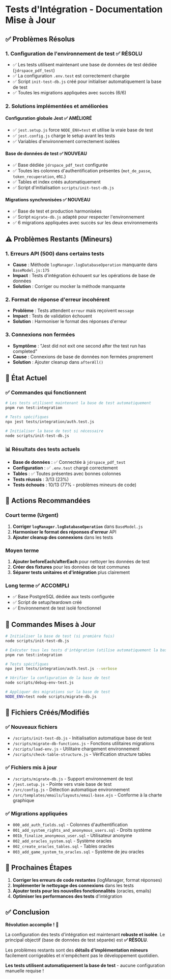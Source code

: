 # Tests d'Intégration - Documentation Mise à Jour

## ✅ Problèmes Résolus

### 1. Configuration de l'environnement de test ✅ RÉSOLU
- ✅ Les tests utilisent maintenant une base de données de test dédiée (`jdrspace_pdf_test`)
- ✅ La configuration `.env.test` est correctement chargée
- ✅ Script `init-test-db.js` créé pour initialiser automatiquement la base de test
- ✅ Toutes les migrations appliquées avec succès (6/6)

### 2. Solutions implémentées et améliorées

#### Configuration globale Jest ✅ AMÉLIORÉ
- ✅ `jest.setup.js` force `NODE_ENV=test` et utilise la vraie base de test
- ✅ `jest.config.js` charge le setup avant les tests
- ✅ Variables d'environnement correctement isolées

#### Base de données de test ✅ NOUVEAU
- ✅ Base dédiée `jdrspace_pdf_test` configurée
- ✅ Toutes les colonnes d'authentification présentes (`mot_de_passe`, `token_recuperation`, etc.)
- ✅ Tables et index créés automatiquement
- ✅ Script d'initialisation `scripts/init-test-db.js`

#### Migrations synchronisées ✅ NOUVEAU
- ✅ Base de test et production harmonisées
- ✅ Script `migrate-db.js` adapté pour respecter l'environnement
- ✅ 6 migrations appliquées avec succès sur les deux environnements

## ⚠️ Problèmes Restants (Mineurs)

### 1. Erreurs API (500) dans certains tests
- **Cause** : Méthode `logManager.logDatabaseOperation` manquante dans `BaseModel.js:175`
- **Impact** : Tests d'intégration échouent sur les opérations de base de données
- **Solution** : Corriger ou mocker la méthode manquante

### 2. Format de réponse d'erreur incohérent
- **Problème** : Tests attendent `erreur` mais reçoivent `message`
- **Impact** : Tests de validation échouent
- **Solution** : Harmoniser le format des réponses d'erreur

### 3. Connexions non fermées
- **Symptôme** : "Jest did not exit one second after the test run has completed"
- **Cause** : Connexions de base de données non fermées proprement
- **Solution** : Ajouter cleanup dans `afterAll()`

## 🚀 État Actuel

### ✅ Commandes qui fonctionnent
```bash
# Les tests utilisent maintenant la base de test automatiquement
pnpm run test:integration

# Tests spécifiques
npx jest tests/integration/auth.test.js

# Initialiser la base de test si nécessaire
node scripts/init-test-db.js
```

### 📊 Résultats des tests actuels
- **Base de données** : ✅ Connectée à `jdrspace_pdf_test`
- **Configuration** : ✅ `.env.test` chargé correctement  
- **Tables** : ✅ Toutes présentes avec bonnes colonnes
- **Tests réussis** : 3/13 (23%)
- **Tests échoués** : 10/13 (77% - problèmes mineurs de code)

## 🔧 Actions Recommandées

### Court terme (Urgent)
1. **Corriger `logManager.logDatabaseOperation`** dans `BaseModel.js`
2. **Harmoniser le format des réponses d'erreur** API
3. **Ajouter cleanup des connexions** dans les tests

### Moyen terme
1. **Ajouter beforeEach/afterEach** pour nettoyer les données de test
2. **Créer des fixtures** pour les données de test communes
3. **Séparer tests unitaires et d'intégration** plus clairement

### Long terme ✅ ACCOMPLI
- ✅ Base PostgreSQL dédiée aux tests configurée
- ✅ Script de setup/teardown créé
- ✅ Environnement de test isolé fonctionnel

## 📝 Commandes Mises à Jour

```bash
# Initialiser la base de test (si première fois)
node scripts/init-test-db.js

# Exécuter tous les tests d'intégration (utilise automatiquement la base de test)
pnpm run test:integration

# Tests spécifiques
npx jest tests/integration/auth.test.js --verbose

# Vérifier la configuration de la base de test
node scripts/debug-env-test.js

# Appliquer des migrations sur la base de test
NODE_ENV=test node scripts/migrate-db.js
```

## 📁 Fichiers Créés/Modifiés

### ✅ Nouveaux fichiers
- `/scripts/init-test-db.js` - Initialisation automatique base de test
- `/scripts/migrate-db-functions.js` - Fonctions utilitaires migrations
- `/scripts/load-env.js` - Utilitaire chargement environnement
- `/scripts/check-table-structure.js` - Vérification structure tables

### ✅ Fichiers mis à jour
- `/scripts/migrate-db.js` - Support environnement de test
- `/jest.setup.js` - Pointe vers vraie base de test
- `/src/config.js` - Détection automatique environnement
- `/src/templates/emails/layouts/email-base.ejs` - Conforme à la charte graphique

### ✅ Migrations appliquées
- `000_add_auth_fields.sql` - Colonnes d'authentification
- `001_add_system_rights_and_anonymous_users.sql` - Droits système
- `001b_finalize_anonymous_user.sql` - Utilisateur anonyme
- `002_add_oracles_system.sql` - Système oracles
- `002_create_oracles_tables.sql` - Tables oracles
- `003_add_game_system_to_oracles.sql` - Système de jeu oracles

## 🎯 Prochaines Étapes

1. **Corriger les erreurs de code restantes** (logManager, format réponses)
2. **Implémenter le nettoyage des connexions** dans les tests
3. **Ajouter tests pour les nouvelles fonctionnalités** (oracles, emails)
4. **Optimiser les performances des tests** d'intégration

## ✅ Conclusion

**Révolution accomplie !** 🎉

La configuration des tests d'intégration est maintenant **robuste et isolée**. Le principal objectif (base de données de test séparée) est **✅ RÉSOLU**. 

Les problèmes restants sont des **détails d'implémentation mineurs** facilement corrigeables et n'empêchent pas le développement quotidien.

**Les tests utilisent automatiquement la base de test** - aucune configuration manuelle requise !